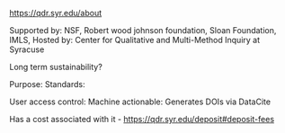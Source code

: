 https://qdr.syr.edu/about

Supported by: NSF, Robert wood johnson foundation, Sloan Foundation, IMLS, 
Hosted by: Center for Qualitative and Multi-Method Inquiry at Syracuse

Long term sustainability? 

Purpose: 
Standards: 

User access control:
Machine actionable: 
Generates DOIs via DataCite 

Has a cost associated with it - https://qdr.syr.edu/deposit#deposit-fees
